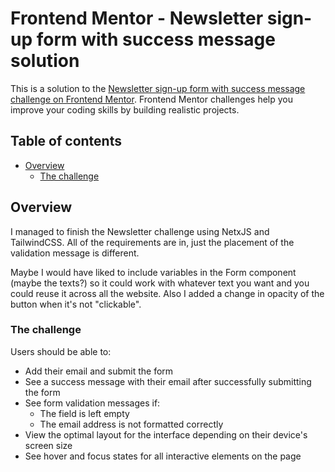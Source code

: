 # Frontend Mentor - Newsletter sign-up form with success message solution

This is a solution to the [Newsletter sign-up form with success message challenge on Frontend Mentor](https://www.frontendmentor.io/challenges/newsletter-signup-form-with-success-message-3FC1AZbNrv). Frontend Mentor challenges help you improve your coding skills by building realistic projects.

## Table of contents

- [Overview](#overview)
  - [The challenge](#the-challenge)

## Overview

I managed to finish the Newsletter challenge using NetxJS and TailwindCSS. All of the requirements are in, just the placement of the validation message is different.

Maybe I would have liked to include variables in the Form component (maybe the texts?) so it could work with whatever text you want and you could reuse it across all the website. Also I added a change in opacity of the button when it's not "clickable".

### The challenge

Users should be able to:

- Add their email and submit the form
- See a success message with their email after successfully submitting the form
- See form validation messages if:
  - The field is left empty
  - The email address is not formatted correctly
- View the optimal layout for the interface depending on their device's screen size
- See hover and focus states for all interactive elements on the page
